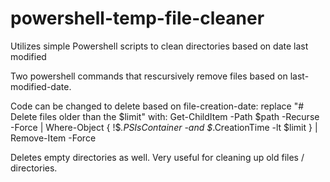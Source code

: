 # powershell-temp-file-cleaner
Utilizes simple Powershell scripts to clean directories based on date last modified

Two powershell commands that rescursively remove files based on last-modified-date.  

Code can be changed to delete based on file-creation-date:
replace "# Delete files older than the $limit" with:
Get-ChildItem -Path $path -Recurse -Force | Where-Object { !$_.PSIsContainer -and $_.CreationTime -lt $limit } | Remove-Item -Force

Deletes empty directories as well.  Very useful for cleaning up old files / directories.
